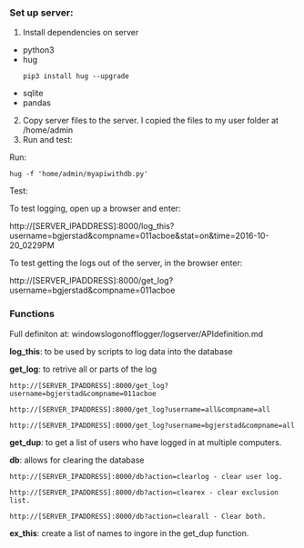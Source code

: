 ### Set up server:
1. Install dependencies on server
  * python3
  * hug
    ```
    pip3 install hug --upgrade

    ```
  * sqlite
  * pandas
2. Copy server files to the server.
  I copied the files to my user folder at /home/admin
3. Run and test:

  Run:
  ```
  hug -f 'home/admin/myapiwithdb.py'
  
  ```
  Test:
  
  To test logging, open up a browser and enter:
  
  http://[SERVER_IPADDRESS]:8000/log_this?username=bgjerstad&compname=011acboe&stat=on&time=2016-10-20_0229PM
  
  To test getting the logs out of the server, in the browser enter:
  
  http://[SERVER_IPADDRESS]:8000/get_log?username=bgjerstad&compname=011acboe
  
 
 ### Functions

Full definiton at: windowslogonofflogger/logserver/APIdefinition.md

**log_this**: to be used by scripts to log data into the database

**get_log**: to retrive all or parts of the log
   
    http://[SERVER_IPADDRESS]:8000/get_log?username=bgjerstad&compname=011acboe
    
    http://[SERVER_IPADDRESS]:8000/get_log?username=all&compname=all
     
    http://[SERVER_IPADDRESS]:8000/get_log?username=bgjerstad&compname=all

**get_dup**: to get a list of users who have logged in at multiple computers. 

**db**: allows for clearing the database
   
    http://[SERVER_IPADDRESS]:8000/db?action=clearlog - clear user log.
    
    http://[SERVER_IPADDRESS]:8000/db?action=clearex - clear exclusion list.
     
    http://[SERVER_IPADDRESS]:8000/db?action=clearall - Clear both. 

**ex_this**: create a list of names to ingore in the get_dup function. 
